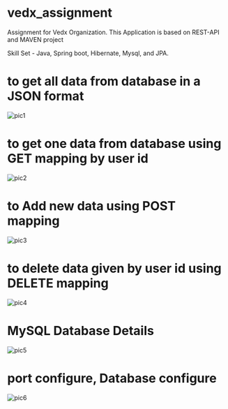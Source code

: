 # vedx_assignment
Assignment for Vedx Organization. This Application is based on REST-API and MAVEN project

Skill Set - Java, Spring boot, Hibernate, Mysql, and JPA.

# to get all data from database in a JSON format
![pic1](https://user-images.githubusercontent.com/34420134/161432289-57e2d1df-8837-4c98-b5f4-21f55fcc3975.png)

# to get one data from database using GET mapping by user id
![pic2](https://user-images.githubusercontent.com/34420134/161432415-ccf402ac-55cf-44ca-bdf6-eedf42442e15.png)

# to Add new data using POST mapping 
![pic3](https://user-images.githubusercontent.com/34420134/161432815-dc95e59d-e313-44b6-a908-09ca8c404208.png)

# to delete data given by user id using DELETE mapping
![pic4](https://user-images.githubusercontent.com/34420134/161432936-5253a554-8d80-49c6-a430-20700329d343.png)

# MySQL Database Details
![pic5](https://user-images.githubusercontent.com/34420134/161433102-41664b35-20a8-4b88-b06b-112a483e3f05.png)

# port configure, Database configure

![pic6](https://user-images.githubusercontent.com/34420134/161433301-b8c3dc3d-2a7b-439c-942f-0157798a69c8.png)
